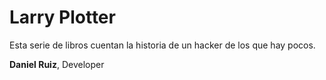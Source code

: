 # Larry Plotter

Esta serie de libros cuentan la historia de un hacker de los que hay pocos.

**Daniel Ruiz**, Developer
